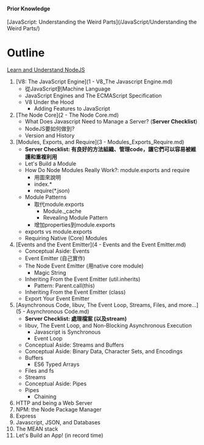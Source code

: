 #### Prior Knowledge
[JavaScript: Understanding the Weird Parts](/JavaScript/Understanding the Weird Parts/)

# Outline
[Learn and Understand NodeJS](https://www.udemy.com/understand-nodejs/learn/v4/overview)

1. [V8: The JavaScript Engine](1 - V8_The Javascript Engine.md)
    - 從JavaScript到Machine Language
    - JavaScript Engines and The ECMAScript Specification
    - V8 Under the Hood
        - Adding Features to JavaScript
2. [The Node Core](2 - The Node Core.md)
    - What Does Javascript Need to Manage a Server? (**Server Checklist**)
    - NodeJS要如何做到?
    - Version and History
3. [Modules, Exports, and Require](3 - Modules_Exports_Require.md)
    - **Server Checklist: 有良好的方法組織、管理code，讓它們可以容易被維護和重複利用**
    - Let's Build a Module
    - How Do Node Modules Really Work?: module.exports and require
        - 用圖來說明
        - index.*
        - require(*.json)
    - Module Patterns
        - 取代module.exports
            - Module._cache
            - Revealing Module Pattern
        - 增加properties到module.exports
    - exports vs module.exports
    - Requiring Native (Core) Modules
4. [Events and the Event Emitter](4 - Events and the Event Emitter.md)
    - Conceptual Aside: Events
    - Event Emitter (自己實作)
    - The Node Event Emitter (用native core module)
        - Magic String
    - Inheriting From the Event Emitter (util.inherits)
        - Pattern: Parent.call(this)
    - Inheriting From the Event Emitter (class)
    - Export Your Event Emitter
5. [Asynchronous Code, libuv, The Event Loop, Streams, Files, and more…](5 - Asynchronous Code.md)
    - **Server Checklist: 處理檔案 (以及stream)**
    - libuv, The Event Loop, and Non-Blocking Asynchronous Execution
        - Javascript is Synchronous
        - Event Loop
    - Conceptual Aside: Streams and Buffers
    - Conceptual Aside: Binary Data, Character Sets, and Encodings
    - Buffers
        - ES6 Typed Arrays
    - Files and fs
    - Streams
    - Conceptual Aside: Pipes
    - Pipes
        - Chaining
6. HTTP and being a Web Server
7. NPM: the Node Package Manager
8. Express
9. Javascript, JSON, and Databases
10. The MEAN stack
11. Let's Build an App! (in record time)
